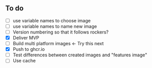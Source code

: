 ## To do

- [ ] use variable names to choose image
- [ ] use variable names to name new image
- [ ] Version numbering so that it follows rockers?
- [x] Deliver MVP
- [ ] Build multi platform images <- Try this next
- [x] Push to ghcr.io
- [ ] Test differences between created images and "features image"
- [ ] Use cache